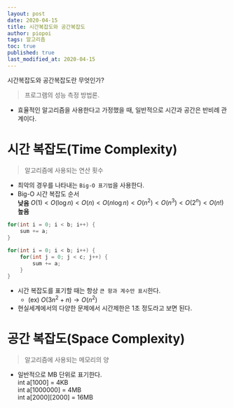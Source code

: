 ```yaml
---
layout: post
date: 2020-04-15
title: 시간복잡도와 공간복잡도
author: piopoi
tags: 알고리즘
toc: true
published: true
last_modified_at: 2020-04-15
---
```

시간복잡도와 공간복잡도란 무엇인가?  

> 프로그램의 성능 측정 방법론.
- 효율적인 알고리즘을 사용한다고 가정했을 때, 일반적으로 시간과 공간은 반비례 관계이다.


# 시간 복잡도(Time Complexity)

> 알고리즘에 사용되는 연산 횟수
- 최악의 경우를 나타내는 `Big-O 표기법`을 사용한다.
- Big-O 시간 복잡도 순서  
  **낮음** $O(1) < O(\log n) < O(n) < O(n\log n) < O(n^2) < O(n^3) < O(2^n) < O(n!)$ **높음**
```java
for(int i = 0; i < b; i++) {
    sum += a;
}
```
```java
for(int i = 0; i < b; i++) {
    for(int j = 0; j < c; j++) {
        sum += a;
    }
}
```
- 시간 복잡도를 표기할 때는 항상 `큰 항과 계수만 표시`한다.
  - (ex) $O(3n^2 + n) → O(n^2)$
- 현실세계에서의 다양한 문제에서 시간제한은 1초 정도라고 보면 된다.

# 공간 복잡도(Space Complexity)
> 알고리즘에 사용되는 메모리의 양
- 일반적으로 MB 단위로 표기한다.  
int a[1000] = 4KB  
int a[1000000] = 4MB  
int a[2000][2000] = 16MB  

